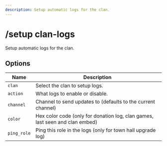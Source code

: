 ```yaml
---
description: Setup automatic logs for the clan.
---
```


# /setup clan-logs

Setup automatic logs for the clan.

## Options

| Name | Description |
|------|-------------|
| `clan` | Select the clan to setup logs. |
| `action` | What logs to enable or disable. |
| `channel` | Channel to send updates to (defaults to the current channel) |
| `color` | Hex color code (only for donation log, clan games, last seen and clan embed) |
| `ping_role` | Ping this role in the logs (only for town hall upgrade log) |

